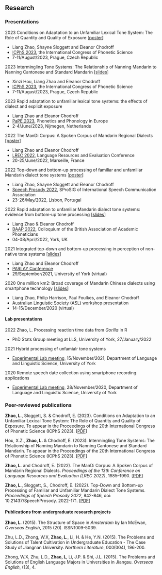 ## Research

### Presentations
2023 Conditions on Adaptation to an Unfamiliar Lexical Tone System: The Role of Quantity and Quality of Exposure [[poster](/pdfs/ICPhS2023_ZhaoSloggettChodroff_poster.pdf)]
  - Liang Zhao, Shayne Sloggett and Eleanor Chodroff
  - [ICPhS 2023](https://www.icphs2023.org), the International Congress of Phonetic Science
  - 7-11/August/2023, Prague, Czech Republic
  
2023 Intermingling Tone Systems: The Relationship of Nanning Mandarin to Nanning Cantonese and Standard Mandarin [[slides]()]
  - Xinzi Hou, Liang Zhao and Eleanor Chodroff
  - [ICPhS 2023](https://www.icphs2023.org), the International Congress of Phonetic Science
  - 7-11/August/2023, Prague, Czech Republic

2023 Rapid adaptation to unfamiliar lexical tone systems: the effects of dialect and explicit exposure
  - Liang Zhao and Eleanor Chodroff
  - [PaPE 2023](https://pape-conference.org/index.html), Phonetics and Phonology in Europe
  - 2-4/June/2023, Nijmegen, Netherlands

2022 The ManDi Corpus: A Spoken Corpus of Mandarin Regional Dialects [[poster](/pdfs/LREC2022_Zhao&Chodroff_poster.pdf)]
  - Liang Zhao and Eleanor Chodroff
  - [LREC 2022](https://lrec2022.lrec-conf.org/en/), Language Resources and Evaluation Conference
  - 20-25/June/2022, Marseille, France

2022  Top-down and bottom-up processing of familiar and unfamiliar Mandarin dialect tone systems [[poster](/pdfs/SP2022_poster.pdf)]
  - Liang Zhao, Shayne Sloggett and Eleanor Chodroff
  - [Speech Prosody 2022](http://labfon.letras.ulisboa.pt/sp2022/index.html), SProSIG of International Speech Communication Association
  - 23-26/May/2022, Lisbon, Portugal

2022  Rapid adaptation to unfamiliar Mandarin dialect tone systems: evidence from bottom-up tone processing [[slides](/pdfs/BAAP2022_slides.pdf)]
  - Liang Zhao & Eleanor Chodroff
  - [BAAP 2022](https://sites.google.com/york.ac.uk/baap2022york/home), Colloquium of the British Association of Academic Phoneticians
  - 04-08/April/2022, York, UK

2021  Integrated top-down and bottom-up processing in perception of non-native tone systems  [[slides](/pdfs/PARLAY2021_lz&ec_slides.pdf)] 
  - Liang Zhao and Eleanor Chodroff
  - [PARLAY Conference](http://parlayconference.altervista.org/?doing_wp_cron=1639720804.8743081092834472656250)
  - 29/September/2021, University of York (virtual)
  
2020  One million km2: Broad coverage of Mandarin Chinese dialects using smartphone technology [[slides](/pdfs/ALS2020_lz.pdf)] 
  - Liang Zhao, Philip Harrison, Paul Foulkes, and Eleanor Chodroff
  - [Australian Linguistic Society (ASL)](https://als.asn.au/Conference/Past-Conferences/Conference-2020/Conference2020) workshop presentation
  - 14-15/December/2020 (virtual) 

#### Lab presentations
2022  Zhao, L. Processing reaction time data from *Gorilla* in R
  - PhD Stats Group meeting at LLS, University of York, 27/January/2022

2021  Hybrid processing of unfamialr tone systems
  - [Experimental Lab meeting](https://whyps.york.ac.uk), 15/November/2021, Department of Language and Linguistic Science, University of York 

2020  Remote speech date collection using smartphone recording applications
  - [Experimental Lab meeting](https://whyps.york.ac.uk), 28/November/2020, Department of Language and Linguistic Science, University of York


### Peer-reviewed publications
**Zhao, L.**, Sloggett, S. & Chodroff, E. (2023). Conditions on Adaptation to an Unfamiliar Lexical Tone System: The Role of Quantity and Quality of Exposure. To appear in the Proceedings of the 20th International Congress of Phonetic Science (ICPhS 2023). [[PDF](https://guarant.cz/icphs2023/601.pdf)]

Hou, X.Z., **Zhao, L.** & Chodroff, E. (2023). Intermingling Tone Systems: The Relationship of Nanning Mandarin to Nanning Cantonese and Standard Mandarin. To appear in the Proceedings of the 20th International Congress of Phonetic Science (ICPhS 2023). [[PDF](https://guarant.cz/icphs2023/516.pdf)]

**Zhao, L.** and Chodroff, E. (2022). The ManDi Corpus: A Spoken Corpus of Mandarin Regional Dialects. *Proceedings of the 13th Conference on Language Resources and Evaluation (LREC 2022)*, 1985–1990. [[PDF](http://www.lrec-conf.org/proceedings/lrec2022/pdf/2022.lrec-1.213.pdf)]

**Zhao, L.**, Sloggett, S., Chodroff, E. (2022). Top-Down and Bottom-up Processing of Familiar and Unfamiliar Mandarin Dialect Tone Systems. *Proceedings of Speech Prosody 2022*, 842-846, doi: 10.21437/SpeechProsody. 2022-171. [[PDF](https://www.isca-speech.org/archive/pdfs/speechprosody_2022/zhao22_speechprosody.pdf)]


#### Publications from undergraduate research projects
**Zhao, L.** (2015). The Structure of Space in *Amsterdam* by Ian McEwan, *Overseas English*, 2015 (20). ISSN1009-5039.

Zhu, L.D., Zhong, W.X, **Zhao, L.**, Li, H. & He, Y.N. (2015). The Problems and Solutions of Talent Cultivation in Undergraduate Education - The Case Study of Jiangnan University. *Northern Literature*, 000(004), 196-200.

Zhong, W.X, Zhu, L.D., **Zhao, L**, Li, J.P. & Shi, J.L. (2015). The Problems and Solutions of English Language Majors in Universities in Jiangsu. *Overseas English*, (13), 4.


